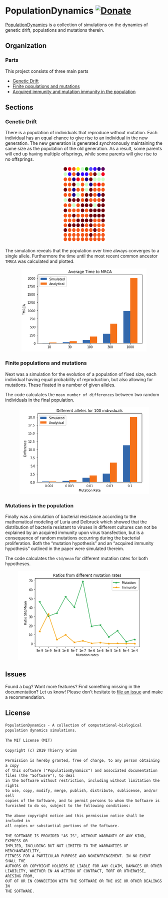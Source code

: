 PopulationDynamics [![Donate](https://img.shields.io/badge/Donate-PayPal-green.svg)](https://www.paypal.com/cgi-bin/webscr?cmd=_s-xclick&hosted_button_id=EFQXNQ7UYXYKW&source=url)
=======

[PopulationDynamics](https://github.com/thierrygrimm/PopulationDynamics) is a collection of simulations on the dynamics of genetic drift, populations and mutations therein.

## Organization
### Parts
This project consists of three main parts
* [Genetic Drift](https://github.com/thierrygrimm/PopulationDynamics/blob/master/Jupyter%20Notebooks/Genetic%20Drift.ipynb)
* [Finite populations and mutations](https://github.com/thierrygrimm/PopulationDynamics/blob/master/Jupyter%20Notebooks/Finite%20populations%20and%20mutations.ipynb)
* [Acquired immunity and mutation immunity in the population](https://github.com/thierrygrimm/PopulationDynamics/blob/master/Jupyter%20Notebooks/Mutations%20in%20the%20population.ipynb)

## Sections
### Genetic Drift
There is a population of individuals that reproduce without mutation. Each individual has an equal chance to give rise to an individual in the new generation. The new generation is generated synchronously maintaining the same size as the population of the old generation. As a result, some parents will end up having multiple offsprings, while some parents will give rise to no offsprings. 

<p align="center">
  <img width="142" height="243" src="Images/GeneticDrift.png">
</p>

The simulation reveals that the population over time always converges to a single allele. Furthermore the time until the most recent common ancestor ```TMRCA``` was calculated and plotted.

<p align="center">
  <img src="Images/TMRCA.png">
</p>



### Finite populations and mutations
Next was a simulation for the evolution of a population of fixed size, each individual having equal probability of reproduction, but also allowing for mutations. These fixated in a number of given alleles.

The code calculates the ```mean number of differences``` between two random individuals in the final population.

<p align="center">
  <img src="Images/MeanAlleleDifferences.png">
</p>

### Mutations in the population
Finally was a simulation of bacterial resistance according to the mathematical modeling of Luria and Delbruck which showed  that the distribution of bacteria resistant to viruses in different cultures can not be explained by an acquired immunity upon virus transfection, but is a consequence of random mutations occurring during the bacterial proliferation. Both the “mutation hypothesis” and an “acquired immunity hypothesis” outlined in the paper were simulated thereim.

The code calculates the ```std/mean``` for different mutation rates for both hypotheses.

<p align="center">
  <img src="Images/MutationRates.png">
</p>


## Issues

Found a bug? Want more features? Find something missing in the documentation? Let us know! Please don't hesitate to [file an issue](https://github.com/thierrygrimm/GeneExpressionPCA/issues/new) and make a recommendation.

## License
```
PopulationDynamics - A collection of computational-biological population dynamics simulations.

The MIT License (MIT)

Copyright (c) 2019 Thierry Grimm

Permission is hereby granted, free of charge, to any person obtaining a copy
of this software ("PopulationDynamics") and associated documentation files (the "Software"), to deal
in the Software without restriction, including without limitation the rights
to use, copy, modify, merge, publish, distribute, sublicense, and/or sell
copies of the Software, and to permit persons to whom the Software is
furnished to do so, subject to the following conditions:

The above copyright notice and this permission notice shall be included in
all copies or substantial portions of the Software.

THE SOFTWARE IS PROVIDED "AS IS", WITHOUT WARRANTY OF ANY KIND, EXPRESS OR
IMPLIED, INCLUDING BUT NOT LIMITED TO THE WARRANTIES OF MERCHANTABILITY,
FITNESS FOR A PARTICULAR PURPOSE AND NONINFRINGEMENT. IN NO EVENT SHALL THE
AUTHORS OR COPYRIGHT HOLDERS BE LIABLE FOR ANY CLAIM, DAMAGES OR OTHER
LIABILITY, WHETHER IN AN ACTION OF CONTRACT, TORT OR OTHERWISE, ARISING FROM,
OUT OF OR IN CONNECTION WITH THE SOFTWARE OR THE USE OR OTHER DEALINGS IN
THE SOFTWARE.
```
